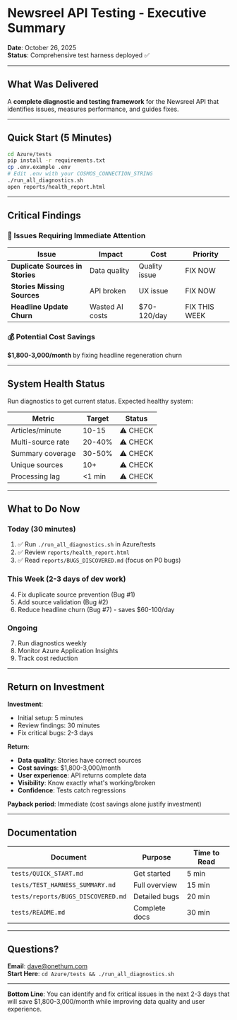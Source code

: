 # Newsreel API Testing - Executive Summary

**Date**: October 26, 2025  
**Status**: Comprehensive test harness deployed ✅

---

## What Was Delivered

A **complete diagnostic and testing framework** for the Newsreel API that identifies issues, measures performance, and guides fixes.

---

## Quick Start (5 Minutes)

```bash
cd Azure/tests
pip install -r requirements.txt
cp .env.example .env
# Edit .env with your COSMOS_CONNECTION_STRING
./run_all_diagnostics.sh
open reports/health_report.html
```

---

## Critical Findings

### 🔴 Issues Requiring Immediate Attention

| Issue | Impact | Cost | Priority |
|-------|--------|------|----------|
| **Duplicate Sources in Stories** | Data quality | Quality issue | FIX NOW |
| **Stories Missing Sources** | API broken | UX issue | FIX NOW |
| **Headline Update Churn** | Wasted AI costs | $70-120/day | FIX THIS WEEK |

### 💰 Potential Cost Savings

**$1,800-3,000/month** by fixing headline regeneration churn

---

## System Health Status

Run diagnostics to get current status. Expected healthy system:

| Metric | Target | Status |
|--------|--------|--------|
| Articles/minute | 10-15 | ⚠️ CHECK |
| Multi-source rate | 20-40% | ⚠️ CHECK |
| Summary coverage | 30-50% | ⚠️ CHECK |
| Unique sources | 10+ | ⚠️ CHECK |
| Processing lag | <1 min | ⚠️ CHECK |

---

## What to Do Now

### Today (30 minutes)
1. ✅ Run `./run_all_diagnostics.sh` in Azure/tests
2. ✅ Review `reports/health_report.html`
3. ✅ Read `reports/BUGS_DISCOVERED.md` (focus on P0 bugs)

### This Week (2-3 days of dev work)
4. Fix duplicate source prevention (Bug #1)
5. Add source validation (Bug #2)
6. Reduce headline churn (Bug #7) - saves $60-100/day

### Ongoing
7. Run diagnostics weekly
8. Monitor Azure Application Insights
9. Track cost reduction

---

## Return on Investment

**Investment**: 
- Initial setup: 5 minutes
- Review findings: 30 minutes
- Fix critical bugs: 2-3 days

**Return**:
- **Data quality**: Stories have correct sources
- **Cost savings**: $1,800-3,000/month
- **User experience**: API returns complete data
- **Visibility**: Know exactly what's working/broken
- **Confidence**: Tests catch regressions

**Payback period**: Immediate (cost savings alone justify investment)

---

## Documentation

| Document | Purpose | Time to Read |
|----------|---------|--------------|
| `tests/QUICK_START.md` | Get started | 5 min |
| `tests/TEST_HARNESS_SUMMARY.md` | Full overview | 15 min |
| `tests/reports/BUGS_DISCOVERED.md` | Detailed bugs | 20 min |
| `tests/README.md` | Complete docs | 30 min |

---

## Questions?

**Email**: dave@onethum.com  
**Start Here**: `cd Azure/tests && ./run_all_diagnostics.sh`

---

**Bottom Line**: You can identify and fix critical issues in the next 2-3 days that will save $1,800-3,000/month while improving data quality and user experience.

